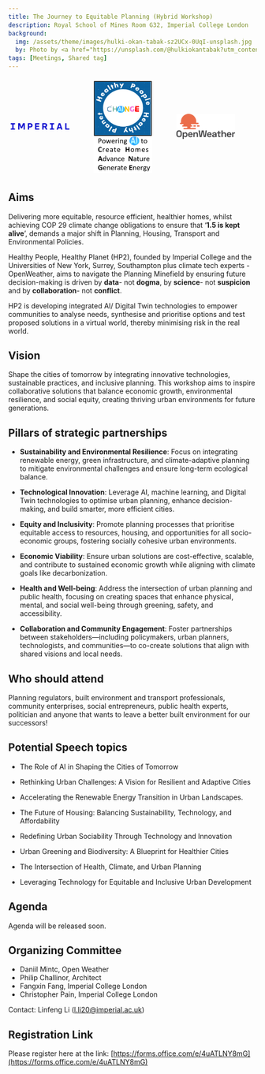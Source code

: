 ```yaml
---
title: The Journey to Equitable Planning (Hybrid Workshop)
description: Royal School of Mines Room G32, Imperial College London
background: 
  img: /assets/theme/images/hulki-okan-tabak-sz2UCx-0UqI-unsplash.jpg
  by: Photo by <a href="https://unsplash.com/@hulkiokantabak?utm_content=creditCopyText&utm_medium=referral&utm_source=unsplash">Hulki Okan Tabak</a> on <a href="https://unsplash.com/photos/people-walking-on-sidewalk-near-brown-concrete-building-during-daytime-sz2UCx-0UqI?utm_content=creditCopyText&utm_medium=referral&utm_source=unsplash">Unsplash</a>
tags: [Meetings, Shared tag]
---
```


<div style="display: flex; align-items: center;">
    <div style="flex: 33%; padding: 5px;">
        <img src="/assets/theme/images/imperial_logo.png" alt="Imperial Logo" style="width: 75%;">
    </div>
    <div style="flex: 33%; padding: 5px;">
        <img src="/assets/theme/images/change_logo.png" alt="Imperial Logo" style="width: 75%;">
    </div>
    <div style="flex: 33%; padding: 5px;">
        <img src="/assets/theme/images/openweathermap.png" alt="Open Weather Logo" style="width: 75%;">
    </div>
</div>

## Aims

Delivering more equitable, resource efficient, healthier homes, whilst achieving COP 29 climate change obligations to ensure that ‘**1.5 is kept alive**’, demands a major shift in Planning, Housing, Transport and Environmental Policies. 

Healthy People, Healthy Planet (HP2), founded by Imperial College and the Universities of New York, Surrey, Southampton plus climate tech experts -  OpenWeather, aims to navigate the Planning Minefield by ensuring future decision-making is driven by **data**- not **dogma**, by **science**- not **suspicion** and by **collaboration**- not **conflict**.
	
HP2 is developing integrated AI/ Digital Twin technologies to empower communities to analyse needs, synthesise and prioritise options and test proposed solutions in a virtual world, thereby minimising risk in the real world. 

## Vision

Shape the cities of tomorrow by integrating innovative technologies, sustainable practices, and inclusive planning. This workshop aims to inspire collaborative solutions that balance economic growth, environmental resilience, and social equity, creating thriving urban environments for future generations.

## Pillars of strategic partnerships

- **Sustainability and Environmental Resilience**: Focus on integrating renewable energy, green infrastructure, and climate-adaptive planning to mitigate environmental challenges and ensure long-term ecological balance.

- **Technological Innovation**: Leverage AI, machine learning, and Digital Twin technologies to optimise urban planning, enhance decision-making, and build smarter, more efficient cities.

- **Equity and Inclusivity**: Promote planning processes that prioritise equitable access to resources, housing, and opportunities for all socio-economic groups, fostering socially cohesive urban environments.

- **Economic Viability**: Ensure urban solutions are cost-effective, scalable, and contribute to sustained economic growth while aligning with climate goals like decarbonization.

- **Health and Well-being**: Address the intersection of urban planning and public health, focusing on creating spaces that enhance physical, mental, and social well-being through greening, safety, and accessibility.

- **Collaboration and Community Engagement**: Foster partnerships between stakeholders—including policymakers, urban planners, technologists, and communities—to co-create solutions that align with shared visions and local needs.

## Who should attend

Planning regulators, built environment and transport professionals, community enterprises, social entrepreneurs, public health experts, politician and anyone that wants to leave a better built environment for our successors!

## Potential Speech topics 

- The Role of AI in Shaping the Cities of Tomorrow

- Rethinking Urban Challenges: A Vision for Resilient and Adaptive Cities

- Accelerating the Renewable Energy Transition in Urban Landscapes.

- The Future of Housing: Balancing Sustainability, Technology, and Affordability

- Redefining Urban Sociability Through Technology and Innovation

- Urban Greening and Biodiversity: A Blueprint for Healthier Cities

- The Intersection of Health, Climate, and Urban Planning

- Leveraging Technology for Equitable and Inclusive Urban Development

## Agenda

Agenda will be released soon.

## Organizing Committee

- Daniil Mintc, Open Weather
- Philip Challinor, Architect
- Fangxin Fang, Imperial College London
- Christopher Pain, Imperial College London

Contact: Linfeng Li (l.li20@imperial.ac.uk)

## Registration Link

Please register here at the link: [https://forms.office.com/e/4uATLNY8mG](https://forms.office.com/e/4uATLNY8mG)
